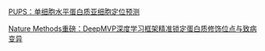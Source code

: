 [ PUPS：单细胞水平蛋白质亚细胞定位预测](https://mp.weixin.qq.com/s/SkTbUPEjWtSJo-u-ZISHfg?click_id=5)



[Nature Methods重磅：DeepMVP深度学习框架精准锁定蛋白质修饰位点与致病变异](https://mp.weixin.qq.com/s/9fjS8USM31WzBgPG39avXg?click_id=6)